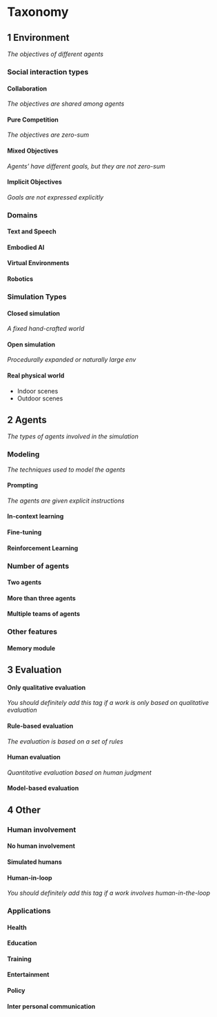 # Taxonomy
## 1 Environment
*The objectives of different agents*
### Social interaction types 

#### Collaboration
*The objectives are shared among agents*

#### Pure Competition
*The objectives are zero-sum*

#### Mixed Objectives
*Agents’ have different goals, but they are not zero-sum*

#### Implicit Objectives
*Goals are not expressed explicitly*

### Domains

#### Text and Speech

#### Embodied AI

#### Virtual Environments

#### Robotics

### Simulation Types
#### Closed simulation
*A fixed hand-crafted world*

#### Open simulation
*Procedurally expanded or naturally large env*

#### Real physical world
* Indoor scenes
* Outdoor scenes

## 2 Agents
*The types of agents involved in the simulation*

### Modeling
*The techniques used to model the agents*

#### Prompting
*The agents are given explicit instructions*

#### In-context learning

#### Fine-tuning

#### Reinforcement Learning

### Number of agents
#### Two agents
#### More than three agents
#### Multiple teams of agents

### Other features

#### Memory module

## 3 Evaluation

#### Only qualitative evaluation
*You should definitely add this tag if a work is only based on qualitative evaluation*

#### Rule-based evaluation
*The evaluation is based on a set of rules*

#### Human evaluation
*Quantitative evaluation based on human judgment*

#### Model-based evaluation


## 4 Other

### Human involvement
#### No human involvement
#### Simulated humans
#### Human-in-loop
*You should definitely add this tag if a work involves human-in-the-loop*

### Applications
#### Health
#### Education
#### Training
#### Entertainment
#### Policy
#### Inter personal communication


